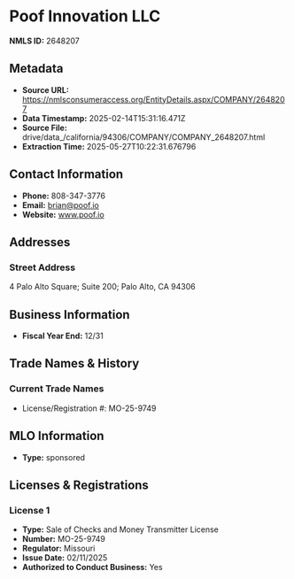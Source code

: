 # Poof Innovation LLC

**NMLS ID:** 2648207

## Metadata
- **Source URL:** https://nmlsconsumeraccess.org/EntityDetails.aspx/COMPANY/2648207
- **Data Timestamp:** 2025-02-14T15:31:16.471Z
- **Source File:** drive/data_/california/94306/COMPANY/COMPANY_2648207.html
- **Extraction Time:** 2025-05-27T10:22:31.676796

## Contact Information
- **Phone:** 808-347-3776
- **Email:** brian@poof.io
- **Website:** www.poof.io

## Addresses
### Street Address
4 Palo Alto Square; Suite 200; Palo Alto, CA 94306

## Business Information
- **Fiscal Year End:** 12/31

## Trade Names & History
### Current Trade Names
- License/Registration #: MO-25-9749

## MLO Information
- **Type:** sponsored

## Licenses & Registrations

### License 1
- **Type:** Sale of Checks and Money Transmitter License
- **Number:** MO-25-9749
- **Regulator:** Missouri
- **Issue Date:** 02/11/2025
- **Authorized to Conduct Business:** Yes
